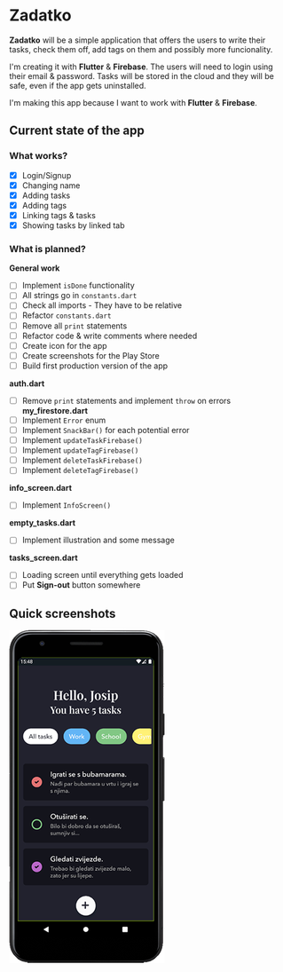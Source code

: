 # Zadatko

**Zadatko** will be a simple application that offers the users to write their tasks, check them off, add tags on them and possibly more funcionality.

I'm creating it with **Flutter** & **Firebase**.
The users will need to login using their email & password.
Tasks will be stored in the cloud and they will be safe, even if the app gets uninstalled.

I'm making this app because I want to work with **Flutter** & **Firebase**.

## Current state of the app

### What works?
- [x] Login/Signup
- [x] Changing name
- [x] Adding tasks
- [x] Adding tags
- [x] Linking tags & tasks
- [x] Showing tasks by linked tab

### What is planned?

**General work**

- [ ] Implement `isDone` functionality
- [ ] All strings go in `constants.dart`
- [ ] Check all imports - They have to be relative
- [ ] Refactor `constants.dart`
- [ ] Remove all `print` statements
- [ ] Refactor code & write comments where needed
- [ ] Create icon for the app
- [ ] Create screenshots for the Play Store
- [ ] Build first production version of the app

**auth.dart**

- [ ] Remove `print` statements and implement `throw` on errors
**my_firestore.dart**
- [ ] Implement `Error` enum
- [ ] Implement `SnackBar()` for each potential error
- [ ] Implement `updateTaskFirebase()`
- [ ] Implement `updateTagFirebase()`
- [ ] Implement `deleteTaskFirebase()`
- [ ] Implement `deleteTagFirebase()`

**info_screen.dart**

- [ ] Implement `InfoScreen()`

**empty_tasks.dart**

- [ ] Implement illustration and some message

**tasks_screen.dart**

- [ ] Loading screen until everything gets loaded
- [ ] Put **Sign-out** button somewhere

## Quick screenshots

![Screenshot](https://raw.githubusercontent.com/jokilic/zadatko/master/screenshots/screenshot.png)
